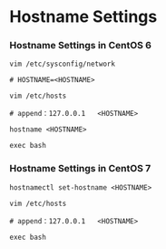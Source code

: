 # Hostname Settings

### Hostname Settings in CentOS 6&#x20;

```
vim /etc/sysconfig/network

# HOSTNAME=<HOSTNAME>
```

```
vim /etc/hosts

# append：127.0.0.1   <HOSTNAME>
```

```
hostname <HOSTNAME>
```

```
exec bash
```



### Hostname Settings in CentOS 7

```
hostnamectl set-hostname <HOSTNAME>
```

```
vim /etc/hosts

# append：127.0.0.1   <HOSTNAME>
```

```
exec bash
```

